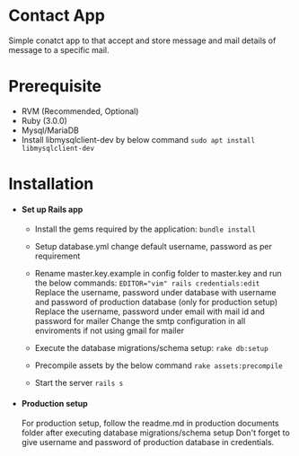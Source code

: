 # Contact App
Simple conatct app to that accept and store message and mail details of message to a specific mail.

# Prerequisite
- RVM (Recommended, Optional)
- Ruby (3.0.0)
- Mysql/MariaDB
- Install libmysqlclient-dev by below command
  ``
      sudo apt install libmysqlclient-dev
  ``

# Installation
- #### Set up Rails app
    -  Install the gems required by the application:
        ``
            bundle install
        ``
    - Setup database.yml
        change default username, password as per requirement

    - Rename master.key.example in config folder to master.key and run the below commands:
        ``
            EDITOR="vim" rails credentials:edit
        ``
        Replace the username, password under database with username and password of production database (only for production setup)
        Replace the username, password under email with mail id and password for mailer
        Change the smtp configuration in all enviroments if not using gmail for mailer
        
    - Execute the database migrations/schema setup:
        ``
            rake db:setup
        ``
        
    - Precompile assets by the below command
        ``
            rake assets:precompile
        ``
    
    - Start the server
        ``
            rails s
        ``
- #### Production setup
    For production setup, follow the readme.md in production documents folder after executing database migrations/schema setup
    Don't forget to give username and password of production database in credentials. 
